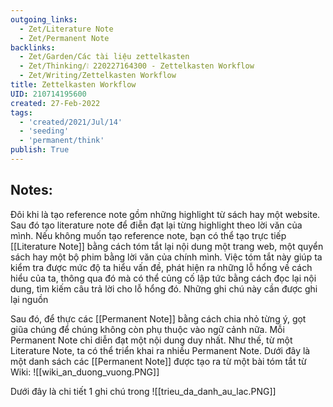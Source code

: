 ```yaml
---
outgoing_links:
  - Zet/Literature Note
  - Zet/Permanent Note
backlinks:
  - Zet/Garden/Các tài liệu zettelkasten
  - Zet/Thinking/❕ 220227164300 - Zettelkasten Workflow
  - Zet/Writing/Zettelkasten Workflow
title: Zettelkasten Workflow
UID: 210714195600
created: 27-Feb-2022
tags:
  - 'created/2021/Jul/14'
  - 'seeding'
  - 'permanent/think'
publish: True
---
```

## Notes:
Đôi khi là tạo reference note gồm những highlight từ sách hay một website. Sau đó tạo literature note để điễn đạt lại từng highlight theo lời văn của mình. Nếu không muốn tạo reference note, bạn có thể tạo trực tiếp [[Literature Note]] bằng cách tóm tắt lại nội dung một trang web, một quyển sách hay một bộ phim bằng lời văn của chính mình. Việc tóm tắt này giúp ta kiểm tra được mức độ ta hiểu vấn đề, phát hiện ra những lỗ hổng về cách hiểu của ta, thông qua đó mà có thể củng cố lập tức bằng cách đọc lại nội dung, tìm kiếm câu trả lời cho lỗ hổng đó. Những ghi chú này cần được ghi lại nguồn

Sau đó, để thực các [[Permanent Note]] bằng cách chia nhỏ từng ý, gọt giũa chúng để chúng không còn phụ thuộc vào ngữ cảnh nữa. Mỗi Permanent Note chỉ diễn đạt một nội dung duy nhất. Như thế, từ một Literature Note, ta có thể triển khai ra nhiều Permanent Note.
Dưới đây là một danh sách các [[Permanent Note]] được tạo ra từ một bài tóm tắt từ Wiki:
![[wiki_an_duong_vuong.PNG]]

Dưới đây là chi tiết 1 ghi chú trong 
![[trieu_da_danh_au_lac.PNG]]




